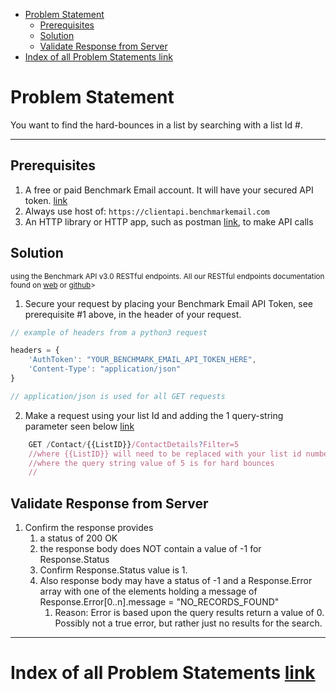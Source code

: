 - [Problem Statement](#problem-statement)
    - [Prerequisites](#prerequisites)
    - [Solution](#solution)
    - [Validate Response from Server](#validate-response-from-server)
- [Index of all Problem Statements link](#index-of-all-problem-statements-link)

# Problem Statement

You want to find the hard-bounces in a list by searching with a list Id #.

---

## Prerequisites

1. A free or paid Benchmark Email account. It will have your secured API token.  [link](https://ui.benchmarkemail.com/Integrate#AP)
1. Always use host of: `https://clientapi.benchmarkemail.com`
1. An HTTP library or HTTP app, such as postman [link](https://www.getpostman.com/), to make API calls

## Solution

<sub>using the Benchmark API v3.0 RESTful endpoints. All our RESTful endpoints documentation found on [web](https://developer.benchmarkemail.com/) or [github](https://github.com/BenchmarkEmail/RESTful-API-v3/tree/master/Postman%20Collections)></sub>

1. Secure your request by placing your Benchmark Email API Token, see prerequisite #1 above, in the header of your request.

```javascript
// example of headers from a python3 request

headers = {
    'AuthToken': "YOUR_BENCHMARK_EMAIL_API_TOKEN_HERE",
    'Content-Type': "application/json" 
}

// application/json is used for all GET requests
```

2. Make a request using your list Id and adding the 1 query-string parameter seen below
 [link](https://developer.benchmarkemail.com/#efdb4a44-2a7b-92b5-f49c-d59239d4d0d7)

```js
    GET /Contact/{{ListID}}/ContactDetails?Filter=5
    //where {{ListID}} will need to be replaced with your list id number
    //where the query string value of 5 is for hard bounces
    //
```

## Validate Response from Server

1. Confirm the response provides
    1. a status of 200 OK 
    1. the response body does NOT contain a value of -1 for Response.Status
    1. Confirm Response.Status value is 1.
    1. Also response body may have a status of -1 and a Response.Error array with one of the elements holding a message of Response.Error[0..n].message = "NO_RECORDS_FOUND" 
       1. Reason: Error is based upon the query results return a value of 0. Possibly not a true error, but rather just no results for the search.

---

# Index of all Problem Statements [link](https://benchmarkemail.github.io/RESTful-API-v3/)
